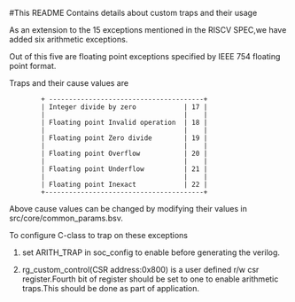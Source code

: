 #This README Contains details about custom traps and their usage

As an extension to the 15 exceptions mentioned in the RISCV SPEC,we have added six arithmetic exceptions.

Out of this five are floating point exceptions specified by IEEE 754 floating point format.

Traps and their cause values are

            + ---------------------------------------+
            | Integer divide by zero            | 17 |
            |                                   |    |
            | Floating point Invalid operation  | 18 |
            |                                   |    |
            | Floating point Zero divide        | 19 |
            |                                   |    |
            | Floating point Overflow           | 20 |
            |                                   |    |
            | Floating point Underflow          | 21 |
            |                                   |    |
            | Floating point Inexact            | 22 |
            +----------------------------------------+                                     

Above cause values can be changed by modifying their values in src/core/common_params.bsv.

To configure C-class to trap on these exceptions

1. set ARITH_TRAP in soc_config to enable before generating the verilog.

2. rg_custom_control(CSR address:0x800) is a user defined r/w csr register.Fourth bit of register should be set to one to enable arithmetic traps.This should be done as part of application.
























